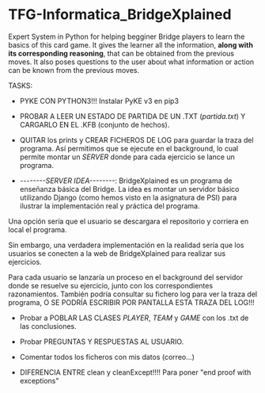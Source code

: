 # TFG-Informatica_BridgeXplained
Expert System in Python for helping begginer Bridge players to learn the basics of this card game. It gives the learner all the information, **along with its corresponding reasoning**, that can be obtained from the previous moves. It also poses questions to the user about what information or action can be known from the previous moves.


TASKS:
-	PYKE CON PYTHON3!!! Instalar PyKE v3 en pip3
-	PROBAR A LEER UN ESTADO DE PARTIDA DE UN .TXT (*partida.txt*) Y CARGARLO EN EL .KFB (conjunto de hechos).

-	QUITAR los prints y CREAR FICHEROS DE LOG para guardar la traza del programa. Así permitimos que se ejecute en el background, lo cual permite montar un *SERVER* donde para cada ejercicio se lance un programa.

-	*--------SERVER IDEA--------*: BridgeXplained es un programa de enseñanza básica del Bridge. La idea es montar un servidor básico utilizando Django (como hemos visto en la asignatura de PSI) para ilustrar la implementación real y práctica del programa.

Una opcíón sería que el usuario se descargara el repositorio y corriera en local el programa.

Sin embargo, una verdadera implementación en la realidad sería que los usuarios se conecten a la web de BridgeXplained para realizar sus ejercicios.

Para cada usuario se lanzaría un proceso en el background del servidor donde se resuelve su ejercicio, junto con los correspondientes razonamientos. También podría consultar su fichero log para ver la traza del programa, O SE PODRÍA ESCRIBIR POR PANTALLA ESTA TRAZA DEL LOG!!!

-	Probar a POBLAR LAS CLASES *PLAYER*, *TEAM* y *GAME* con los .txt de las conclusiones.

-	Probar PREGUNTAS Y RESPUESTAS AL USUARIO.

-	Comentar todos los ficheros con mis datos (correo...)




-	DIFERENCIA ENTRE clean y cleanExcept!!!! Para poner "end proof with exceptions" 